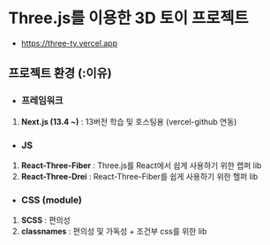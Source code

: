 # Three.js를 이용한 3D 토이 프로젝트

- https://three-ty.vercel.app

## 프로젝트 환경 (:이유)

- ### 프레임워크

1. **Next.js (13.4 ~)** : 13버전 학습 및 호스팅용 (vercel-github 연동)

- ### JS

1. **React-Three-Fiber** : Three.js를 React에서 쉽게 사용하기 위한 랩퍼 lib
2. **React-Three-Drei** : React-Three-Fiber를 쉽게 사용하기 위한 헬퍼 lib

- ### CSS (module)

1. **SCSS** : 편의성
2. **classnames** : 편의성 및 가독성 + 조건부 css를 위한 lib
